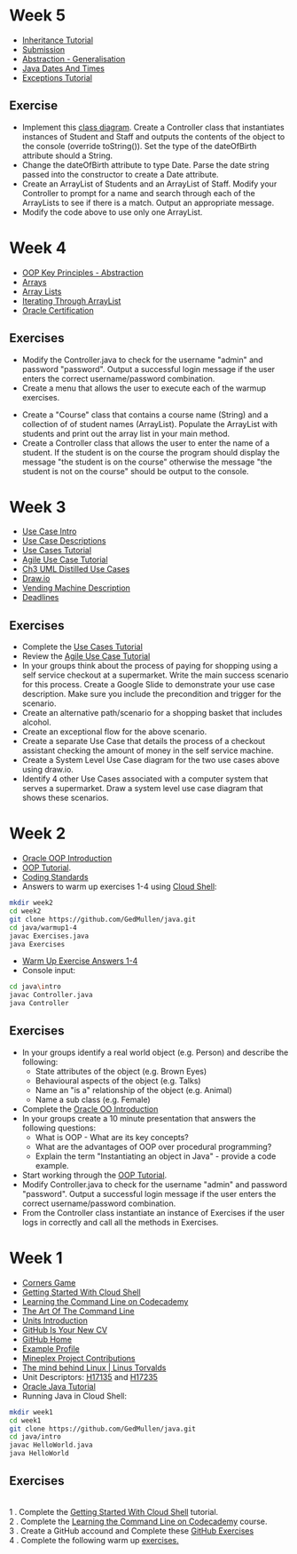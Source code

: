 # Week 5

* [Inheritance Tutorial](https://www.tutorialspoint.com/java/java_inheritance.htm)
* [Submission](http://moodle.forthvalley.ac.uk/moodle/mod/assign/view.php?id=81694&group=2463)
* [Abstraction - Generalisation](https://docs.google.com/presentation/d/1ayqwPLIqOVPmjWP3LclbivWFTwE1syGoCxLnR9zdVtY/edit?usp=sharing)
* [Java Dates And Times](http://www.tutorialspoint.com/java/java_date_time.htm)
* [Exceptions Tutorial](https://www.tutorialspoint.com/java/java_exceptions.htm)
<!--
* [UML Class Diagrams](https://drive.google.com/file/d/0B-CFaefA1v4RTmhRa2NEUHpFcXc/view?usp=docslist_api)
* [Access (Visibility) Modifiers](https://docs.oracle.com/javase/tutorial/java/javaOO/accesscontrol.html)
* [OOP Key Principles - Encapsulation](https://docs.google.com/presentation/d/1iY-umOTsc66EythgwvxxafqMDW4UDYRfrOUq0FN2Vzo/edit?usp=sharing)
-->

## Exercise

* Implement this [class diagram](https://docs.google.com/presentation/d/1ayqwPLIqOVPmjWP3LclbivWFTwE1syGoCxLnR9zdVtY/edit#slide=id.p6). Create a Controller class that instantiates instances of Student and Staff and outputs the contents of the object to the console (override toString()). Set the type of the dateOfBirth attribute should a String.
* Change the dateOfBirth attribute to type Date. Parse the date string passed into the constructor to create a Date attribute.
* Create an ArrayList of Students and an ArrayList of Staff. Modify your Controller to prompt for a name and search through each of the ArrayLists to see if there is a match. Output an appropriate message.
* Modify the code above to use only one ArrayList.
<!--
Create two subclasses of Staff - Lecturer and Management. Lecturers have an additional attribute "subjectSpeciality" and managers have an additional attribute "department".
-->

# Week 4

* [OOP Key Principles - Abstraction](https://docs.google.com/presentation/d/1mgbg_7FeEMJJeu2vH_Y8Kll8ufKYG3qWAFFGIWKBHMI/edit?usp=sharing)
* [Arrays](https://www.tutorialspoint.com/java/java_arrays.htm)
* [Array Lists](https://www.javatpoint.com/java-arraylist)
* [Iterating Through ArrayList](https://gist.github.com/GedMullen/9223ae030ff1c9c5e99318279fc91452)
* [Oracle Certification](https://education.oracle.com/oracle-certification-exams-list)
<!--
* [Warm Up Answers](https://github.com/GedMullen/java/tree/master/warmup5-11)
* [OOP Key Principles - Encapsulation](https://docs.google.com/presentation/d/1iY-umOTsc66EythgwvxxafqMDW4UDYRfrOUq0FN2Vzo/edit?usp=sharing)
-->
## Exercises

* Modify the Controller.java to check for the username "admin" and password "password". Output a successful login message if the user enters the correct username/password combination.
* Create a menu that allows the user to execute each of the warmup exercises.
<!--
* Look at the [Warm Up Answers](https://github.com/GedMullen/java/tree/master/warmup5-11). Can you make any improvements?
-->
* Create a "Course" class that contains a course name (String) and a collection of of student names (ArrayList<String>). Populate the ArrayList with students and print out the array list in your main method.
* Create a Controller class that allows the user to enter the name of a student. If the student is on the course the program should display the message "the student is on the course" otherwise the message "the student is not on the course" should be output to the console.

# Week 3
 
* [Use Case Intro](https://docs.google.com/presentation/d/12LguEoxFnRpudMGFXiUSkXRO3o7nGsrYpSoqGFaFU08/edit?usp=sharing)
* [Use Case Descriptions](https://docs.google.com/presentation/d/1oa1b0NyJd6A_mF2GCjdBbE8dqmzzHVtMmXDHXEV-Me8/edit?usp=sharing)
* [Use Cases Tutorial](http://www.usability.gov/how-to-and-tools/methods/use-cases.html)
* [Agile Use Case Tutorial](http://www.agilemodeling.com/artifacts/useCaseDiagram.htm)
* [Ch3 UML Distilled Use Cases](http://www.amazon.co.uk/UML-Distilled-Standard-Modeling-Technology/dp/0321193687)
* [Draw.io](https://www.draw.io/)
* [Vending Machine Description](https://docs.google.com/document/d/1Eucn9fDemkJmoLM0xtM92mou7vyhWIxCouGaYu0PQP8/edit?usp=sharing)
* [Deadlines](https://docs.google.com/spreadsheets/d/1k4FEsRQcoX1WEdatdkQ17lrfx29YZ539LxWIM1QuJIs/edit?usp=sharing)

## Exercises

* Complete the [Use Cases Tutorial](http://www.usability.gov/how-to-and-tools/methods/use-cases.html)   
* Review the [Agile Use Case Tutorial](http://www.agilemodeling.com/artifacts/useCaseDiagram.htm)
* In your groups think about the process of paying for shopping using a self service checkout at a supermarket. Write the main success scenario for this process. Create a Google Slide to demonstrate your use case description. Make sure you include the precondition and trigger for the scenario.
* Create an alternative path/scenario for a shopping basket that includes alcohol.
* Create an exceptional flow for the above scenario.
* Create a separate Use Case that details the process of a checkout assistant checking the amount of money in the self service machine.
* Create a System Level Use Case diagram for the two use cases above using draw.io.
* Identify 4 other Use Cases associated with a computer system that serves a supermarket. Draw a system level use case diagram that shows these scenarios. 

# Week 2

* [Oracle OOP Introduction](https://docs.oracle.com/javase/tutorial/java/concepts/index.html)
* [OOP Tutorial](https://www3.ntu.edu.sg/home/ehchua/programming/java/J3a_OOPBasics.html).
* [Coding Standards](http://www.asch.org.uk/programming/general/standards.html)
* Answers to warm up exercises 1-4 using [Cloud Shell](https://console.cloud.google.com/cloudshell/):
```bash
mkdir week2
cd week2
git clone https://github.com/GedMullen/java.git
cd java/warmup1-4
javac Exercises.java
java Exercises
```
* [Warm Up Exercise Answers 1-4](https://github.com/GedMullen/java/blob/master/warmup1-4/Exercises.java)
* Console input:
```bash
cd java\intro
javac Controller.java
java Controller
```

## Exercises

* In your groups identify a real world object (e.g. Person) and describe the following:
	* State attributes of the object (e.g. Brown Eyes)
	* Behavioural aspects of the object (e.g. Talks)
	* Name an "is a" relationship of the object (e.g. Animal)
	* Name a sub class (e.g. Female)
* Complete the [Oracle OO Introduction](https://docs.oracle.com/javase/tutorial/java/concepts/index.html)
* In your groups create a 10 minute presentation that answers the following questions:
	* What is OOP - What are its key concepts?
	* What are the advantages of OOP over procedural programming?
	* Explain the term "Instantiating an object in Java" -  provide a code example.
* Start working through the [OOP Tutorial](https://www3.ntu.edu.sg/home/ehchua/programming/java/J3a_OOPBasics.html).
* Modify Controller.java to check for the username "admin" and password "password". Output a successful login message if the user enters the correct username/password combination.
* From the Controller class instantiate an instance of Exercises if the user logs in correctly and call all the methods in Exercises. 


# Week 1

* [Corners Game](https://docs.google.com/document/d/1f8YCnRpKR5dgO-aP77ZXJg5SU6BWLMkiLsc99n1WZe4/pub)
* [Getting Started With Cloud Shell](https://cloud.google.com/shell/docs/starting-cloud-shell)
* [Learning the Command Line on Codecademy](https://www.codecademy.com/learn/learn-the-command-line)
* [The Art Of The Command Line](https://github.com/jlevy/the-art-of-command-line)
* [Units Introduction](https://docs.google.com/presentation/d/1vjJw28aysAXbqeHky2WEMIa-3JgJyaB9voCqvJ-3qYQ/edit?usp=sharing)
* [GitHub Is Your New CV](http://code.dblock.org/2011/07/14/github-is-your-new-resume.html)
* [GitHub Home](https://github.com/)
* [Example Profile](https://github.com/marijnh)
* [Mineplex Project Contributions](https://drive.google.com/file/d/0B7l9n3yk5ob0b0JCWXU5ZjY4dUk/view?ts=58170cea)
* [The mind behind Linux | Linus Torvalds](https://www.youtube.com/watch?v=o8NPllzkFhE)
* Unit Descriptors: [H17135](http://www.sqa.org.uk/files/hn/H17135.pdf) and  [H17235](http://www.sqa.org.uk/files/hn/H17235.pdf)
* [Oracle Java Tutorial](https://docs.oracle.com/javase/tutorial/)
* Running Java in Cloud Shell:
```bash
mkdir week1
cd week1
git clone https://github.com/GedMullen/java.git
cd java/intro
javac HelloWorld.java
java HelloWorld
```

## Exercises

<BR>1 . Complete the [Getting Started With Cloud Shell](https://cloud.google.com/shell/docs/starting-cloud-shell) tutorial.
<br>2 . Complete the [Learning the Command Line on Codecademy](https://www.codecademy.com/learn/learn-the-command-line) course.
<br>3 . Create a GitHub accound and Complete these [GitHub Exercises](https://docs.google.com/document/d/1lYOmyY0liBNXntOP9yipcD7Cy-aqKqAU1gkrSmdd2e4/edit?usp=sharing)
<br>4 . Complete the following warm up [exercises.](https://docs.google.com/document/d/1xrO981Us1UyecvPCDTqdcVK8JynzlbnyNY1Hew8WuRY/edit?usp=sharing)


